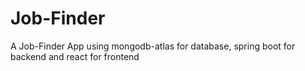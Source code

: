 # Job-Finder
A Job-Finder App using mongodb-atlas for database, spring boot for backend and react for frontend 
